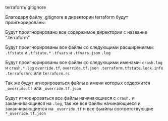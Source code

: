 terraform/.gitignore

Благодаря файлу .gitignore в директории terraform будут проигнорированы:

Будут проигнорировано все содержимое директории с название ".terraform"

Будут проигнорированы все файлы со следующими расширениями:
`.tfstate` и `.tfstate.*`
`.tfvars` и `.tfvars.json`
`.log`

Будут проигнорированы все файлы со следующими именами:
`crash.log` и `crash.*.log`
`override.tf`, `override.tf.json`
`.terraform.tfstate.lock.info`
`.terraformrc` или `terraform.rc`

Так же будут игнорироваться файлы в имени которых содержится `_override.tf` или `_override.tf.json`

Будут игнорироваться все файлы начинающиеся с `crash.` и заканчивающиеся на `.log`, 
так же все файлы начинающиеся и заканчивающиется на `_override.tf` и все фыайлы соответствующие `*_override.tf.json`
